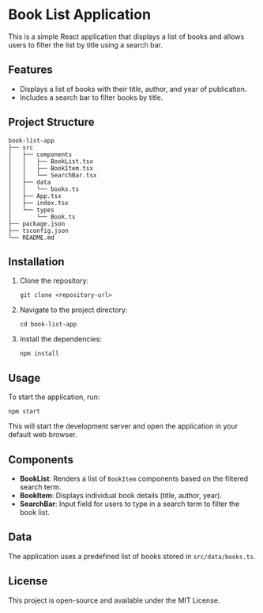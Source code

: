 # Book List Application

This is a simple React application that displays a list of books and allows users to filter the list by title using a search bar.

## Features

- Displays a list of books with their title, author, and year of publication.
- Includes a search bar to filter books by title.

## Project Structure

```
book-list-app
├── src
│   ├── components
│   │   ├── BookList.tsx
│   │   ├── BookItem.tsx
│   │   └── SearchBar.tsx
│   ├── data
│   │   └── books.ts
│   ├── App.tsx
│   ├── index.tsx
│   └── types
│       └── Book.ts
├── package.json
├── tsconfig.json
└── README.md
```

## Installation

1. Clone the repository:
   ```
   git clone <repository-url>
   ```
2. Navigate to the project directory:
   ```
   cd book-list-app
   ```
3. Install the dependencies:
   ```
   npm install
   ```

## Usage

To start the application, run:
```
npm start
```
This will start the development server and open the application in your default web browser.

## Components

- **BookList**: Renders a list of `BookItem` components based on the filtered search term.
- **BookItem**: Displays individual book details (title, author, year).
- **SearchBar**: Input field for users to type in a search term to filter the book list.

## Data

The application uses a predefined list of books stored in `src/data/books.ts`.

## License

This project is open-source and available under the MIT License.